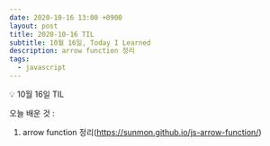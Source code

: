 ```yaml
---
date: 2020-10-16 13:00 +0900
layout: post
title: 2020-10-16 TIL
subtitle: 10월 16일, Today I Learned
description: arrow function 정리
tags:
  - javascript
---
```


<p class="callout">💡 10월 16일 TIL </p>

오늘 배운 것 :
1. arrow function 정리(https://sunmon.github.io/js-arrow-function/)
